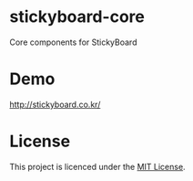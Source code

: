 # stickyboard-core
Core components for StickyBoard

# Demo
http://stickyboard.co.kr/

# License
This project is licenced under the [MIT License](http://opensource.org/licenses/mit-license.html).
